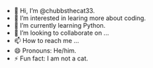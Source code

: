 - 👋 Hi, I’m @chubbsthecat33.
- 👀 I’m interested in learing more about coding.
- 🌱 I’m currently learning Python.
- 💞️ I’m looking to collaborate on ...
- 📫 How to reach me ...
- 😄 Pronouns: He/him.
- ⚡ Fun fact: I am not a cat.

<!---
chubbsthecat33/chubbsthecat33 is a ✨ special ✨ repository because its `README.md` (this file) appears on your GitHub profile.
You can click the Preview link to take a look at your changes.
--->
